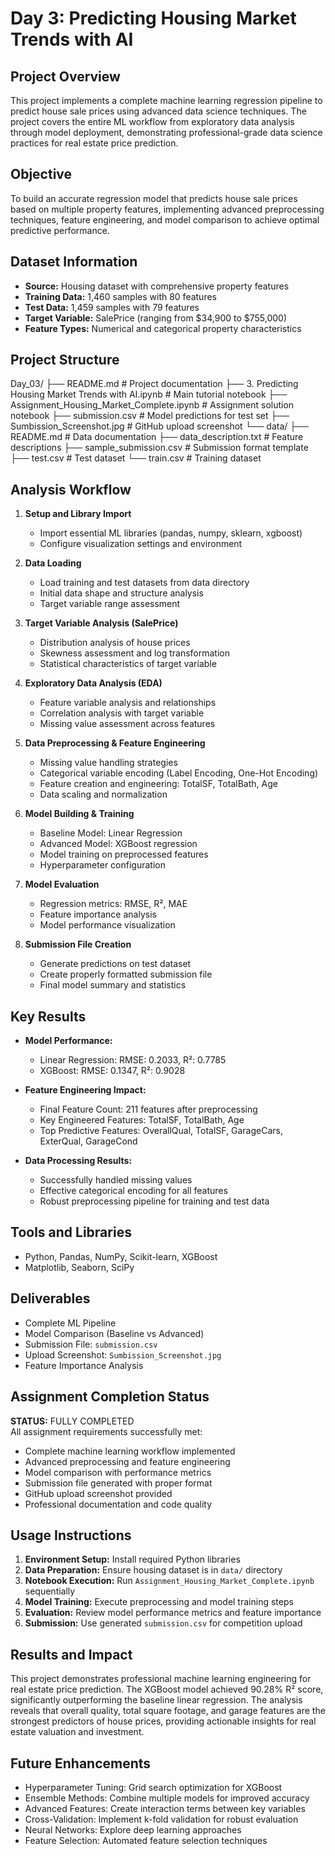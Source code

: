 
# Day 3: Predicting Housing Market Trends with AI

## Project Overview
This project implements a complete machine learning regression pipeline to predict house sale prices using advanced data science techniques. The project covers the entire ML workflow from exploratory data analysis through model deployment, demonstrating professional-grade data science practices for real estate price prediction.

## Objective
To build an accurate regression model that predicts house sale prices based on multiple property features, implementing advanced preprocessing techniques, feature engineering, and model comparison to achieve optimal predictive performance.

## Dataset Information
- **Source:** Housing dataset with comprehensive property features  
- **Training Data:** 1,460 samples with 80 features  
- **Test Data:** 1,459 samples with 79 features  
- **Target Variable:** SalePrice (ranging from $34,900 to $755,000)  
- **Feature Types:** Numerical and categorical property characteristics  

## Project Structure
Day_03/
├── README.md                                          # Project documentation
├── 3. Predicting Housing Market Trends with AI.ipynb  # Main tutorial notebook
├── Assignment_Housing_Market_Complete.ipynb           # Assignment solution notebook
├── submission.csv                                     # Model predictions for test set
├── Sumbission_Screenshot.jpg                          # GitHub upload screenshot
└── data/
    ├── README.md                                      # Data documentation
    ├── data_description.txt                            # Feature descriptions
    ├── sample_submission.csv                           # Submission format template
    ├── test.csv                                        # Test dataset
    └── train.csv                                       # Training dataset


## Analysis Workflow
1. **Setup and Library Import**  
   - Import essential ML libraries (pandas, numpy, sklearn, xgboost)  
   - Configure visualization settings and environment  

2. **Data Loading**  
   - Load training and test datasets from data directory  
   - Initial data shape and structure analysis  
   - Target variable range assessment  

3. **Target Variable Analysis (SalePrice)**  
   - Distribution analysis of house prices  
   - Skewness assessment and log transformation  
   - Statistical characteristics of target variable  

4. **Exploratory Data Analysis (EDA)**  
   - Feature variable analysis and relationships  
   - Correlation analysis with target variable  
   - Missing value assessment across features  

5. **Data Preprocessing & Feature Engineering**  
   - Missing value handling strategies  
   - Categorical variable encoding (Label Encoding, One-Hot Encoding)  
   - Feature creation and engineering: TotalSF, TotalBath, Age  
   - Data scaling and normalization  

6. **Model Building & Training**  
   - Baseline Model: Linear Regression  
   - Advanced Model: XGBoost regression  
   - Model training on preprocessed features  
   - Hyperparameter configuration  

7. **Model Evaluation**  
   - Regression metrics: RMSE, R², MAE  
   - Feature importance analysis  
   - Model performance visualization  

8. **Submission File Creation**  
   - Generate predictions on test dataset  
   - Create properly formatted submission file  
   - Final model summary and statistics  

## Key Results
- **Model Performance:**  
  - Linear Regression: RMSE: 0.2033, R²: 0.7785  
  - XGBoost: RMSE: 0.1347, R²: 0.9028  

- **Feature Engineering Impact:**  
  - Final Feature Count: 211 features after preprocessing  
  - Key Engineered Features: TotalSF, TotalBath, Age  
  - Top Predictive Features: OverallQual, TotalSF, GarageCars, ExterQual, GarageCond  

- **Data Processing Results:**  
  - Successfully handled missing values  
  - Effective categorical encoding for all features  
  - Robust preprocessing pipeline for training and test data  

## Tools and Libraries
- Python, Pandas, NumPy, Scikit-learn, XGBoost  
- Matplotlib, Seaborn, SciPy  

## Deliverables
- Complete ML Pipeline  
- Model Comparison (Baseline vs Advanced)  
- Submission File: `submission.csv`  
- Upload Screenshot: `Sumbission_Screenshot.jpg`  
- Feature Importance Analysis  

## Assignment Completion Status
**STATUS:** FULLY COMPLETED  
All assignment requirements successfully met:  
- Complete machine learning workflow implemented  
- Advanced preprocessing and feature engineering  
- Model comparison with performance metrics  
- Submission file generated with proper format  
- GitHub upload screenshot provided  
- Professional documentation and code quality  

## Usage Instructions
1. **Environment Setup:** Install required Python libraries  
2. **Data Preparation:** Ensure housing dataset is in `data/` directory  
3. **Notebook Execution:** Run `Assignment_Housing_Market_Complete.ipynb` sequentially  
4. **Model Training:** Execute preprocessing and model training steps  
5. **Evaluation:** Review model performance metrics and feature importance  
6. **Submission:** Use generated `submission.csv` for competition upload  

## Results and Impact
This project demonstrates professional machine learning engineering for real estate price prediction. The XGBoost model achieved 90.28% R² score, significantly outperforming the baseline linear regression. The analysis reveals that overall quality, total square footage, and garage features are the strongest predictors of house prices, providing actionable insights for real estate valuation and investment.

## Future Enhancements
- Hyperparameter Tuning: Grid search optimization for XGBoost  
- Ensemble Methods: Combine multiple models for improved accuracy  
- Advanced Features: Create interaction terms between key variables  
- Cross-Validation: Implement k-fold validation for robust evaluation  
- Neural Networks: Explore deep learning approaches  
- Feature Selection: Automated feature selection techniques  
